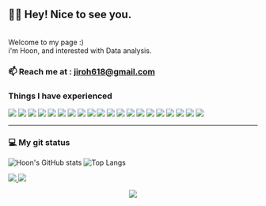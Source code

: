 
<h2>🤟🏻 Hey! Nice to see you. </h2> 
<br>
Welcome to my page :) <br>
i'm Hoon, and interested with Data analysis.

### 📫  Reach me at : jiroh618@gmail.com

<h3>Things I have experienced </h3>  
  <img src="https://img.shields.io/badge/Python-3776AB?style=flat-square&logo=Python&logoColor=white"/> <img src="https://img.shields.io/badge/Java-007396?style=flat-square&logo=Java&logoColor=white"/>  <img src="https://img.shields.io/badge/Oracle-F80000?style=flat-square&logo=Oracle&logoColor=white"/> <img src="https://img.shields.io/badge/MongoDB-47A248?style=flat-square&logo=MongoDB&logoColor=white"/> <img src="https://img.shields.io/badge/HTML5-E34F26?style=flat-square&logo=HTML5&logoColor=white"/> <img src="https://img.shields.io/badge/Javascript-F7DF1E?style=flat-square&logo=Javascript&logoColor=white"/> <img src="https://img.shields.io/badge/CSS3-1572B6?style=flat-square&logo=CSS3&logoColor=white"/> <img src="https://img.shields.io/badge/jQuery-1572B6?style=flat-square&logo=jQuery&logoColor=white"/> <img src="https://img.shields.io/badge/Vue.js-4FC08D?style=flat-square&logo=Vue.js&logoColor=white"/> <img src="https://img.shields.io/badge/Bootstrap-7952B3?style=flat-square&logo=Bootstrap&logoColor=white"/> <img src="https://img.shields.io/badge/NumPy-013243?style=flat-square&logo=NumPy&logoColor=white"/> <img src="https://img.shields.io/badge/pandas-150458?style=flat-square&logo=pandas&logoColor=white"/> <img src="https://img.shields.io/badge/PyTorch-EE4C2C?style=flat-square&logo=PyTorch&logoColor=white"/> <img src="https://img.shields.io/badge/Keras-D00000?style=flat-square&logo=Keras&logoColor=white"/> <img src="https://img.shields.io/badge/PyCharm-000000?style=flat-square&logo=PyCharm&logoColor=white"/> <img src="https://img.shields.io/badge/Git-F05032?style=flat-square&logo=Git&logoColor=white"/> <img src="https://img.shields.io/badge/Jupyter-F37626?style=flat-square&logo=Jupyter&logoColor=white"/> <img src="https://img.shields.io/badge/Eclipse-2C2255?style=flat-square&logo=Eclipse&logoColor=white"/> <img src="https://img.shields.io/badge/Colab-F9AB00?style=flat-square&logo=GoogleColab&logoColor=white"/> <img src="https://img.shields.io/badge/AWS-232F3E?style=flat-square&logo=AmazonAWS&logoColor=white"/>
<br>
<hr>

<h3>  💻 My git status</h3>

![Hoon's GitHub stats](https://github-readme-stats.vercel.app/api?username=jiroh1&theme=great-gatsby&show_icons=true)  ![Top Langs](https://github-readme-stats.vercel.app/api/top-langs/?username=jiroh1&langs_count=3&theme=great-gatsby)

<a href="https://github.com/jiroh1/Playdata_project.git">
 <img  src="https://github-readme-stats.vercel.app/api/pin/?username=jiroh1&repo=playdata_project&theme=great-gatsby" />
</a> <a href="https://github.com/jiroh1/pythonpractice.git">
  <img  src="https://github-readme-stats.vercel.app/api/pin/?username=jiroh1&repo=pythonpractice&theme=great-gatsby" />
</a>


<br>
<p align="center">
  <a href="https://hits.seeyoufarm.com"><img src="https://hits.seeyoufarm.com/api/count/incr/badge.svg?url=https%3A%2F%2Fgithub.com%2Fwookyoungkim&count_bg=%23ED6DA3&title_bg=%2386757E&icon=github.svg&icon_color=%23E1DEDE&title=hits&edge_flat=false"/></a>
</p>
